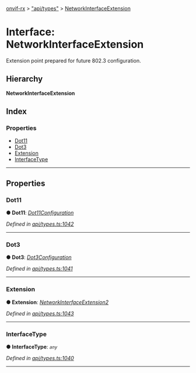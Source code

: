 [onvif-rx](../README.md) > ["api/types"](../modules/_api_types_.md) > [NetworkInterfaceExtension](../interfaces/_api_types_.networkinterfaceextension.md)

# Interface: NetworkInterfaceExtension

Extension point prepared for future 802.3 configuration.

## Hierarchy

**NetworkInterfaceExtension**

## Index

### Properties

* [Dot11](_api_types_.networkinterfaceextension.md#dot11)
* [Dot3](_api_types_.networkinterfaceextension.md#dot3)
* [Extension](_api_types_.networkinterfaceextension.md#extension)
* [InterfaceType](_api_types_.networkinterfaceextension.md#interfacetype)

---

## Properties

<a id="dot11"></a>

###  Dot11

**● Dot11**: *[Dot11Configuration](_api_types_.dot11configuration.md)*

*Defined in [api/types.ts:1042](https://github.com/patrickmichalina/onvif-rx/blob/1596479/src/api/types.ts#L1042)*

___
<a id="dot3"></a>

###  Dot3

**● Dot3**: *[Dot3Configuration](_api_types_.dot3configuration.md)*

*Defined in [api/types.ts:1041](https://github.com/patrickmichalina/onvif-rx/blob/1596479/src/api/types.ts#L1041)*

___
<a id="extension"></a>

###  Extension

**● Extension**: *[NetworkInterfaceExtension2](_api_types_.networkinterfaceextension2.md)*

*Defined in [api/types.ts:1043](https://github.com/patrickmichalina/onvif-rx/blob/1596479/src/api/types.ts#L1043)*

___
<a id="interfacetype"></a>

###  InterfaceType

**● InterfaceType**: *`any`*

*Defined in [api/types.ts:1040](https://github.com/patrickmichalina/onvif-rx/blob/1596479/src/api/types.ts#L1040)*

___

